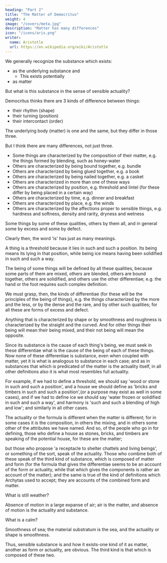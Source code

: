 ```yaml
---
heading: "Part 2"
title: "The Matter of Democritus"
weight: 4
image: "/covers/meta.jpg"
description: "Matter has many differences"
icon: "/icons/aris.png"
writer:
  name: Aristotle 
  url: https://en.wikipedia.org/wiki/Aristotle
---
```



We generally recognize the substance which exists:
- as the underlying substance and
  - This exists potentially
- as matter

But what is this substance in the sense of sensible actuality?

Democritus thinks there are 3 kinds of difference between things:
- their rhythm (shape)
- their turning (position)
- their intercontact (order)

The underlying body (matter) is one and the same, but they differ in those three.

But I think there are many differences, not just three. 

- Some things are characterized by the composition of their matter, e.g. the things formed by blending, such as honey-water
- Others are characterized by being bound together, e.g. bundle
- Others are characterized by being glued together, e.g. a book
- Others are characterized by being nailed together, e.g. a casket
- Others are characterized in more than one of these ways
- Others are characterized by position, e.g. threshold and lintel (for these differ by being placed in a certain way)
- Others are characterized by time, e.g. dinner and breakfast
- Others are characterized by place, e.g. the winds
- Others are characterized by the affections proper to sensible things, e.g. hardness and softness, density and rarity, dryness and wetness 

Some things by some of these qualities, others by them all, and in general some by excess and some by defect. 

Clearly then, the word 'is' has just as many meanings. 

A thing is a threshold because it lies in such and such a position. Its being means its lying in that position, while being ice means having been solidified in such and such a way. 

The being of some things will be defined by all these qualities, because some parts of them are mixed, others are blended, others are bound together, others are solidified, and others use the other differentiae; e.g. the hand or the foot requires such complex definition. 

We must grasp, then, the kinds of differentiae (for these will be the principles of the being of things), e.g. the things characterized by the more and the less, or by the dense and the rare, and by other such qualities; for all these are forms of excess and defect.


Anything that is characterized by shape or by smoothness and roughness is characterized by the straight and the curved. And for other things their being will mean their being mixed, and their not being will mean the opposite.

Since its substance is the cause of each thing's being, we must seek in these differentiae what is the cause of the being of each of these things. Now none of these differentiae is substance, even when coupled with matter, yet it is what is analogous to substance in each case; and as in substances that which is predicated of the matter is the actuality itself, in all other definitions also it is what most resembles full actuality. 

For example, if we had to define a threshold, we should say 'wood or stone in such and such a position', and a house we should define as 'bricks and timbers in such and such a position',(or a purpose may exist as well in some cases), and if we had to define ice we should say 'water frozen or solidified in such and such a way', and harmony is 'such and such a blending of high and low'; and similarly in all other cases.

The actuality or the formula is different when the matter is different; for in some cases it is the composition, in others the mixing, and in others some other of the attributes we have named. And so, of the people who go in for defining, those who define a house as stones, bricks, and timbers are speaking of the potential house, for these are the matter; 

but those who propose 'a receptacle to shelter chattels and living beings', or something of the sort, speak of the actuality. Those who combine both of these speak of the third kind of substance, which is composed of matter and form (for the formula that gives the differentiae seems to be an account of the form or actuality, while that which gives the components is rather an account of the matter); and the same is true of the kind of definitions which Archytas used to accept; they are accounts of the combined form and matter. 

What is still weather? 

Absence of motion in a large expanse of air; air is the matter, and absence of motion is the actuality and substance. 

What is a calm? 

Smoothness of sea; the material substratum is the sea, and the actuality or shape is smoothness. 

Thus, sensible substance is and how it exists-one kind of it as matter, another as form or actuality, are obvious. The third kind is that which is composed of these two.


